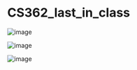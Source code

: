 # CS362_last_in_class


![image](https://user-images.githubusercontent.com/33040997/110824578-0babd980-8248-11eb-841c-cb451b7535ca.png)

![image](https://user-images.githubusercontent.com/33040997/110824668-1ebea980-8248-11eb-9bd0-4dacc358b308.png)

![image](https://user-images.githubusercontent.com/33040997/110824768-34cc6a00-8248-11eb-9374-d1dad97a45f0.png)
